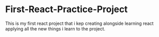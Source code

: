 # First-React-Practice-Project
This is my first react project that i kep creating alongside learning react applying all the new things i learn to the project.
